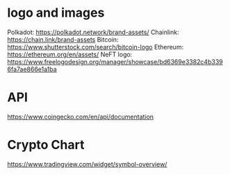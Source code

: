 # logo and images

Polkadot: https://polkadot.network/brand-assets/
Chainlink: https://chain.link/brand-assets
Bitcoin: https://www.shutterstock.com/search/bitcoin-logo
Ethereum: https://ethereum.org/en/assets/
NeFT logo: https://www.freelogodesign.org/manager/showcase/bd6369e3382c4b3396fa7ae866e1a1ba

# API

https://www.coingecko.com/en/api/documentation

# Crypto Chart

https://www.tradingview.com/widget/symbol-overview/
